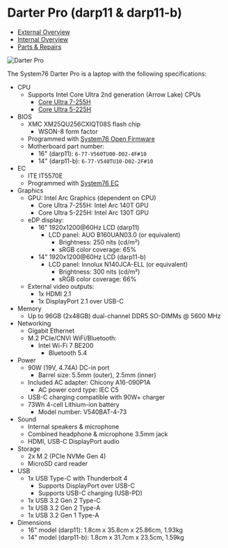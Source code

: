 # Darter Pro (darp11 & darp11-b)

- [External Overview](./external-overview.md)
- [Internal Overview](./internal-overview.md)
- [Parts & Repairs](./repairs.md)

![Darter Pro](./img/darp11.webp)

The System76 Darter Pro is a laptop with the following specifications:

- CPU
    - Supports Intel Core Ultra 2nd generation (Arrow Lake) CPUs
        - [Core Ultra 7-255H](https://www.intel.com/content/www/us/en/products/sku/241751/intel-core-ultra-7-processor-255h-24m-cache-up-to-5-10-ghz/specifications.html)
        - [Core Ultra 5-225H](https://www.intel.com/content/www/us/en/products/sku/241749/intel-core-ultra-5-processor-225h-18m-cache-up-to-4-90-ghz/specifications.html)
- BIOS
    - XMC XM25QU256CXIQT08S flash chip
        - WSON-8 form factor
    - Programmed with [System76 Open Firmware](https://github.com/system76/firmware-open)
    - Motherboard part number:
        - 16" (darp11): `6-77-V560TU00-D02-4F#10`
        - 14" (darp11-b): `6-77-V540TU10-D02-2F#10`
- EC
    - ITE IT5570E
    - Programmed with [System76 EC](https://github.com/system76/ec)
- Graphics
    - GPU: Intel Arc Graphics (dependent on CPU)
        - Core Ultra 7-255H: Intel Arc 140T GPU
        - Core Ultra 5-225H: Intel Arc 130T GPU
    - eDP display:
        - 16" 1920x1200@60Hz LCD (darp11)
            - LCD panel: AUO B160UAN03.0 (or equivalent)
                - Brightness: 250 nits (cd/m²)
                - sRGB color coverage: 65%
        - 14" 1920x1200@60Hz LCD (darp11-b)
            - LCD panel: Innolux N140JCA-ELL (or equivalent)
                - Brightness: 300 nits (cd/m²)
                - sRGB color coverage: 66%
    - External video outputs:
        - 1x HDMI 2.1
        - 1x DisplayPort 2.1 over USB-C
- Memory
    - Up to 96GB (2x48GB) dual-channel DDR5 SO-DIMMs @ 5600 MHz
- Networking
    - Gigabit Ethernet
    - M.2 PCIe/CNVi WiFi/Bluetooth:
        - Intel Wi-Fi 7 BE200
            - Bluetooth 5.4
- Power
    - 90W (19V, 4.74A) DC-in port
        - Barrel size: 5.5mm (outer), 2.5mm (inner)
    - Included AC adapter: Chicony A16-090P1A
        - AC power cord type: IEC C5
    - USB-C charging compatible with 90W+ charger
    - 73Wh 4-cell Lithium-ion battery
        - Model number: V540BAT-4-73
- Sound
    - Internal speakers & microphone
    - Combined headphone & microphone 3.5mm jack
    - HDMI, USB-C DisplayPort audio
- Storage
    - 2x M.2 (PCIe NVMe Gen 4)
    - MicroSD card reader
- USB
    - 1x USB Type-C with Thunderbolt 4
        - Supports DisplayPort over USB-C
        - Supports USB-C charging (USB-PD)
    - 1x USB 3.2 Gen 2 Type-C
    - 1x USB 3.2 Gen 2 Type-A
    - 1x USB 3.2 Gen 1 Type-A
- Dimensions
    - 16" model (darp11): 1.8cm x 35.8cm x 25.86cm, 1.93kg
    - 14" model (darp11-b): 1.8cm x 31.7cm x 23.5cm, 1.59kg
